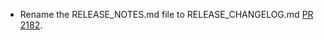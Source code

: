 * Rename the RELEASE_NOTES.md file to RELEASE_CHANGELOG.md [PR 2182](https://github.com/provenance-io/provenance/pull/2182).
